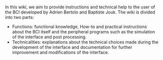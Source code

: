 In this wiki, we aim to provide instructions and technical help to the user of the BCI developed by Adrien Bertolo and Baptiste Jouk.
The wiki is divided into two parts:
* Functions: functional knowledge, How-to and practical instructions about the BCI itself and the peripheral programs such as the simulation of the interface and post processing.
* Technicalities: explanations about the technical choices made during the development of the interface and documentation for further improvement and modifications of the interface.